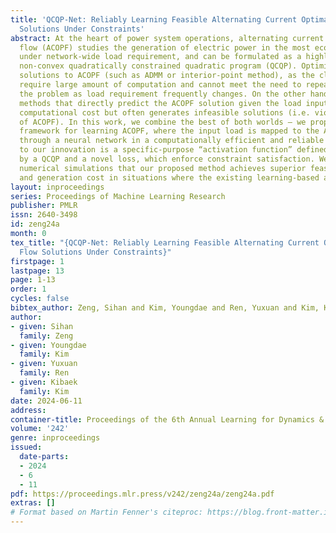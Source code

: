 ```yaml
---
title: 'QCQP-Net: Reliably Learning Feasible Alternating Current Optimal Power Flow
  Solutions Under Constraints'
abstract: At the heart of power system operations, alternating current optimal power
  flow (ACOPF) studies the generation of electric power in the most economical way
  under network-wide load requirement, and can be formulated as a highly structured
  non-convex quadratically constrained quadratic program (QCQP). Optimization-based
  solutions to ACOPF (such as ADMM or interior-point method), as the classic approach,
  require large amount of computation and cannot meet the need to repeatedly solve
  the problem as load requirement frequently changes. On the other hand, learning-based
  methods that directly predict the ACOPF solution given the load input incur little
  computational cost but often generates infeasible solutions (i.e. violate the constraints
  of ACOPF). In this work, we combine the best of both worlds — we propose an innovated
  framework for learning ACOPF, where the input load is mapped to the ACOPF solution
  through a neural network in a computationally efficient and reliable manner. Key
  to our innovation is a specific-purpose “activation function” defined implicitly
  by a QCQP and a novel loss, which enforce constraint satisfaction. We show through
  numerical simulations that our proposed method achieves superior feasibility rate
  and generation cost in situations where the existing learning-based approaches fail.
layout: inproceedings
series: Proceedings of Machine Learning Research
publisher: PMLR
issn: 2640-3498
id: zeng24a
month: 0
tex_title: "{QCQP-Net: Reliably Learning Feasible Alternating Current Optimal Power
  Flow Solutions Under Constraints}"
firstpage: 1
lastpage: 13
page: 1-13
order: 1
cycles: false
bibtex_author: Zeng, Sihan and Kim, Youngdae and Ren, Yuxuan and Kim, Kibaek
author:
- given: Sihan
  family: Zeng
- given: Youngdae
  family: Kim
- given: Yuxuan
  family: Ren
- given: Kibaek
  family: Kim
date: 2024-06-11
address:
container-title: Proceedings of the 6th Annual Learning for Dynamics & Control Conference
volume: '242'
genre: inproceedings
issued:
  date-parts:
  - 2024
  - 6
  - 11
pdf: https://proceedings.mlr.press/v242/zeng24a/zeng24a.pdf
extras: []
# Format based on Martin Fenner's citeproc: https://blog.front-matter.io/posts/citeproc-yaml-for-bibliographies/
---
```

